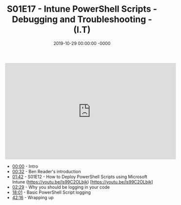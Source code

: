 ﻿---
layout: post
title: "S01E17 - Intune PowerShell Scripts - Debugging and Troubleshooting - (I.T)"
date: 2019-10-29 00:00:00 -0000
categories:
---

<iframe loading="lazy" width="560" height="315" src="https://www.youtube.com/embed/EpDV_K8TZm4" title="YouTube video player" frameborder="0" allow="accelerometer; autoplay; clipboard-write; encrypted-media; gyroscope; picture-in-picture" allowfullscreen></iframe>

* [00:00](https://www.youtube.com/watch?v=EpDV_K8TZm4&t=0s) - Intro
* [00:32](https://www.youtube.com/watch?v=EpDV_K8TZm4&t=32s) - Ben Reader's introduction
* [01:42](https://www.youtube.com/watch?v=EpDV_K8TZm4&t=102s) - S01E12 - How to Deploy PowerShell Scripts using Microsoft Intune
(https://youtu.be/ls99C2OLbjk) [https://youtu.be/ls99C2OLbjk]
* [02:29](https://www.youtube.com/watch?v=EpDV_K8TZm4&t=149s) - Why you should be logging in your code
* [18:01](https://www.youtube.com/watch?v=EpDV_K8TZm4&t=1081s) - Basic PowerShell Script logging
* [42:16](https://www.youtube.com/watch?v=EpDV_K8TZm4&t=2536s) - Wrapping up

